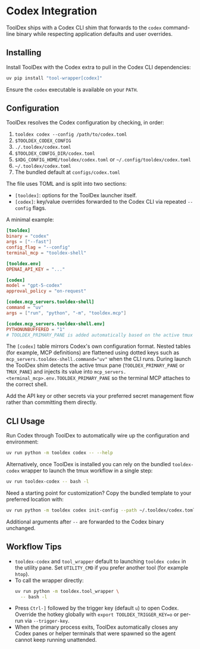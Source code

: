 # Codex Integration

ToolDex ships with a Codex CLI shim that forwards to the `codex` command-line binary while respecting application defaults and user overrides.

## Installing

Install ToolDex with the Codex extra to pull in the Codex CLI dependencies:

```bash
uv pip install "tool-wrapper[codex]"
```

Ensure the `codex` executable is available on your `PATH`.

## Configuration

ToolDex resolves the Codex configuration by checking, in order:

1. `tooldex codex --config /path/to/codex.toml`
2. `$TOOLDEX_CODEX_CONFIG`
3. `./.tooldex/codex.toml`
4. `$TOOLDEX_CONFIG_DIR/codex.toml`
5. `$XDG_CONFIG_HOME/tooldex/codex.toml` or `~/.config/tooldex/codex.toml`
6. `~/.tooldex/codex.toml`
7. The bundled default at `configs/codex.toml`

The file uses TOML and is split into two sections:

- `[tooldex]`: options for the ToolDex launcher itself.
- `[codex]`: key/value overrides forwarded to the Codex CLI via repeated `--config` flags.

A minimal example:

```toml
[tooldex]
binary = "codex"
args = ["--fast"]
config_flag = "--config"
terminal_mcp = "tooldex-shell"

[tooldex.env]
OPENAI_API_KEY = "..."

[codex]
model = "gpt-5-codex"
approval_policy = "on-request"

[codex.mcp_servers.tooldex-shell]
command = "uv"
args = ["run", "python", "-m", "tooldex.mcp"]

[codex.mcp_servers.tooldex-shell.env]
PYTHONUNBUFFERED = "1"
# TOOLDEX_PRIMARY_PANE is added automatically based on the active tmux pane.
```

The `[codex]` table mirrors Codex's own configuration format. Nested tables (for
example, MCP definitions) are flattened using dotted keys such as
`mcp_servers.tooldex-shell.command="uv"` when the CLI runs. During launch the
ToolDex shim detects the active tmux pane (`TOOLDEX_PRIMARY_PANE` or `TMUX_PANE`)
and injects its value into `mcp_servers.<terminal_mcp>.env.TOOLDEX_PRIMARY_PANE`
so the terminal MCP attaches to the correct shell.

Add the API key or other secrets via your preferred secret management flow rather
than committing them directly.

## CLI Usage

Run Codex through ToolDex to automatically wire up the configuration and environment:

```bash
uv run python -m tooldex codex -- --help
```

Alternatively, once ToolDex is installed you can rely on the bundled `tooldex-codex`
wrapper to launch the tmux workflow in a single step:

```bash
uv run tooldex-codex -- bash -l
```

Need a starting point for customization? Copy the bundled template to your preferred
location with:

```bash
uv run python -m tooldex codex init-config --path ~/.tooldex/codex.toml
```

Additional arguments after `--` are forwarded to the Codex binary unchanged.

## Workflow Tips

- `tooldex-codex` and `tool_wrapper` default to launching `tooldex codex` in the
  utility pane. Set `UTILITY_CMD` if you prefer another tool (for example `htop`).
- To call the wrapper directly:
  ```bash
  uv run python -m tooldex.tool_wrapper \
    -- bash -l
  ```
- Press `Ctrl-]` followed by the trigger key (default `u`) to open Codex. Override the hotkey globally with `export TOOLDEX_TRIGGER_KEY=o` or per-run via `--trigger-key`.
- When the primary process exits, ToolDex automatically closes any Codex panes or helper terminals that were spawned so the agent cannot keep running unattended.
